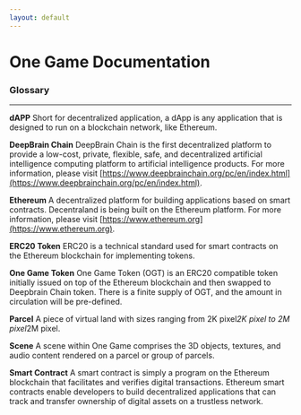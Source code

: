 ```yaml
---
layout: default
---
```


# One Game Documentation

### Glossary
------------

**dAPP**
Short for decentralized application, a dApp is any application that is designed to run on a blockchain network, like Ethereum.


**DeepBrain Chain**
DeepBrain Chain is the first decentralized platform to provide a low-cost, private, flexible, safe, and decentralized artificial intelligence computing platform to artificial intelligence products. For more information, please visit [https://www.deepbrainchain.org/pc/en/index.html](https://www.deepbrainchain.org/pc/en/index.html).

**Ethereum** 
A decentralized platform for building applications based on smart contracts. Decentraland is being built on the Ethereum platform. For more information, please visit [https://www.ethereum.org](https://www.ethereum.org).


**ERC20 Token**
ERC20 is a technical standard used for smart contracts on the Ethereum blockchain for implementing tokens.


**One Game Token**
One Game Token (OGT) is an ERC20 compatible token initially issued on top of the Ethereum blockchain and then swapped to Deepbrain Chain token. There is a finite supply of OGT, and the amount in circulation will be pre-defined.

**Parcel**
A piece of virtual land with sizes ranging from 2K pixel*2K pixel to 2M pixel*2M pixel.

**Scene**
A scene within One Game comprises the 3D objects, textures, and audio content rendered on a parcel or group of parcels.

**Smart Contract**
A smart contract is simply a program on the Ethereum blockchain that facilitates and verifies digital transactions. Ethereum smart contracts enable developers to build decentralized applications that can track and transfer ownership of digital assets on a trustless network.

